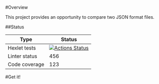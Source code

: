 #Overview

This project provides an opportunity to compare two JSON format files.

##Status

| Type | Status |
| ---- | ------ |
| Hexlet tests | [![Actions Status](https://github.com/kudrDaniel/java-project-71/workflows/hexlet-check/badge.svg)](https://github.com/kudrDaniel/java-project-71/actions) |
| Linter status | 456 |
| Code coverage | 123 |

#Get it!
